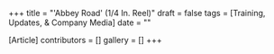 +++
title = "'Abbey Road' (1/4 In. Reel)"
draft = false
tags = [Training, Updates, & Company Media]
date = ""

[Article]
contributors = []
gallery = []
+++